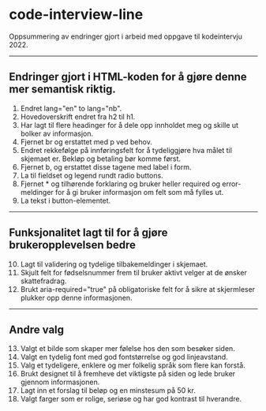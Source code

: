 # code-interview-line

Oppsummering av endringer gjort i arbeid med oppgave til kodeintervju 2022.

---

## Endringer gjort i HTML-koden for å gjøre denne mer semantisk riktig.

1. Endret lang="en" to lang="nb".
2. Hovedoverskrift endret fra h2 til h1.
3. Har lagt til flere headinger for å dele opp innholdet meg og skille ut bolker av informasjon.
4. Fjernet br og erstattet med p ved behov.
5. Endret rekkefølge på innføringsfelt for å tydeliggjøre hva målet til skjemaet er. Bekløp og betaling bør komme først.
6. Fjernet b, og erstattet disse tagene med label i form.
7. La til fieldset og legend rundt radio buttons.
8. Fjernet \* og tilhørende forklaring og bruker heller required og error-meldinger for å gi bruker informasjon om felt som må fylles ut.
9. La tekst i button-elementet.

---

## Funksjonalitet lagt til for å gjøre brukeropplevelsen bedre

10. Lagt til validering og tydelige tilbakemeldinger i skjemaet.
11. Skjult felt for fødselsnummer frem til bruker aktivt velger at de ønsker skattefradrag.
12. Brukt aria-required="true" på obligatoriske felt for å sikre at skjermleser plukker opp denne informasjonen.

---

## Andre valg

13. Valgt et bilde som skaper mer følelse hos den som besøker siden.
14. Valgt en tydelig font med god fontstørrelse og god linjeavstand.
15. Valg et tydeligere, enklere og mer folkelig språk som flere kan forstå.
16. Brukt designet til å fremheve det viktigste på siden og lede bruker gjennom informasjonen.
17. Lagt inn et forslag til beløp og en minstesum på 50 kr.
18. Valgt farger som er rolige, seriøse og har god kontrast til hverandre.
